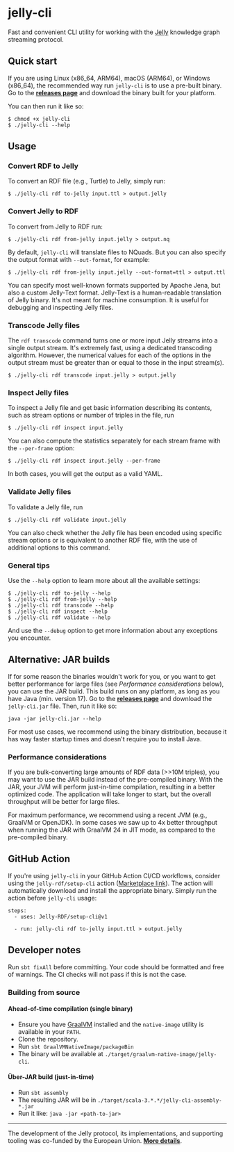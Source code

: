 # jelly-cli

Fast and convenient CLI utility for working with the [Jelly](https://jelly-rdf.github.io/dev/) knowledge graph streaming protocol.

## Quick start

If you are using Linux (x86_64, ARM64), macOS (ARM64), or Windows (x86_64), the recommended way run `jelly-cli` is to use a pre-built binary. Go to the **[releases page](https://github.com/Jelly-RDF/cli/releases/latest)** and download the binary built for your platform.

You can then run it like so:

```shell
$ chmod +x jelly-cli
$ ./jelly-cli --help
```

## Usage

### Convert RDF to Jelly

To convert an RDF file (e.g., Turtle) to Jelly, simply run:

```shell
$ ./jelly-cli rdf to-jelly input.ttl > output.jelly
```

### Convert Jelly to RDF

To convert from Jelly to RDF run:

```shell
$ ./jelly-cli rdf from-jelly input.jelly > output.nq
```

By default, `jelly-cli` will translate files to NQuads. 
But you can also specify the output format with `--out-format`, for example:

```shell
$ ./jelly-cli rdf from-jelly input.jelly --out-format=ttl > output.ttl
```

You can specify most well-known formats supported by Apache Jena, but also a custom Jelly-Text format. 
Jelly-Text is a human-readable translation of Jelly binary. It's not meant for machine consumption. It is useful for debugging and inspecting Jelly files.

### Transcode Jelly files

The `rdf transcode` command turns one or more input Jelly streams into a single output stream. It's extremely fast, using a dedicated transcoding algorithm. However, the numerical values for each of the options in the output stream must be greater than or equal to those in the input stream(s).

```shell
$ ./jelly-cli rdf transcode input.jelly > output.jelly
```

### Inspect Jelly files

To inspect a Jelly file and get basic information describing its contents, such as stream options or number of triples in the file, run

```shell
$ ./jelly-cli rdf inspect input.jelly
```

You can also compute the statistics separately for each stream frame with the `--per-frame` option:

```shell
$ ./jelly-cli rdf inspect input.jelly --per-frame
```

In both cases, you will get the output as a valid YAML.

### Validate Jelly files

To validate a Jelly file, run

```shell
$ ./jelly-cli rdf validate input.jelly
```

You can also check whether the Jelly file has been encoded using specific stream options or is equivalent to another RDF file, with the use of additional options to this command.

### General tips

Use the `--help` option to learn more about all the available settings:

```shell
$ ./jelly-cli rdf to-jelly --help
$ ./jelly-cli rdf from-jelly --help
$ ./jelly-cli rdf transcode --help
$ ./jelly-cli rdf inspect --help
$ ./jelly-cli rdf validate --help
```

And use the `--debug` option to get more information about any exceptions you encounter.

## Alternative: JAR builds

If for some reason the binaries wouldn't work for you, or you want to get better performance for large files (see *Performance considerations* below), you can use the JAR build. This build runs on any platform, as long as you have Java (min. version 17). Go to the **[releases page](https://github.com/Jelly-RDF/cli/releases/latest)** and download the `jelly-cli.jar` file. Then, run it like so:

```shell
java -jar jelly-cli.jar --help
```

For most use cases, we recommend using the binary distribution, because it has way faster startup times and doesn't require you to install Java.

### Performance considerations

If you are bulk-converting large amounts of RDF data (>>10M triples), you may want to use the JAR build instead of the pre-compiled binary. With the JAR, your JVM will perform just-in-time compilation, resulting in a better optimized code. The application will take longer to start, but the overall throughput will be better for large files.

For maximum performance, we recommend using a recent JVM (e.g., GraalVM or OpenJDK). In some cases we saw up to 4x better throughput when running the JAR with GraalVM 24 in JIT mode, as compared to the pre-compiled binary.

## GitHub Action

If you're using `jelly-cli` in your GitHub Action CI/CD workflows, consider using the `jelly-rdf/setup-cli` action ([Marketplace link](https://github.com/marketplace/actions/setup-jelly-cli)). The action will automatically download and install the appropriate binary. Simply run the action before `jelly-cli` usage:

```
steps:
  - uses: Jelly-RDF/setup-cli@v1
    
  - run: jelly-cli rdf to-jelly input.ttl > output.jelly
```

## Developer notes

Run `sbt fixAll` before committing. Your code should be formatted and free of warnings.
The CI checks will not pass if this is not the case.

### Building from source

#### Ahead-of-time compilation (single binary)

- Ensure you have [GraalVM](https://www.graalvm.org/) installed and the `native-image` utility is available in your `PATH`.
- Clone the repository.
- Run `sbt GraalVMNativeImage/packageBin`
- The binary will be available at `./target/graalvm-native-image/jelly-cli`.

#### Über-JAR build (just-in-time)

- Run `sbt assembly`
- The resulting JAR will be in `./target/scala-3.*.*/jelly-cli-assembly-*.jar`
- Run it like: `java -jar <path-to-jar>`

----

The development of the Jelly protocol, its implementations, and supporting tooling was co-funded by the European Union. **[More details](https://w3id.org/jelly/dev/licensing/projects)**.
